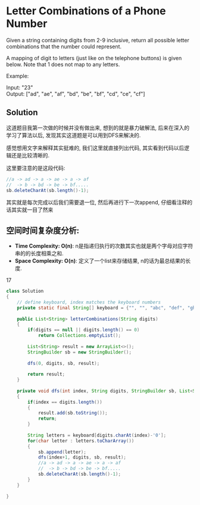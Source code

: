 # Letter Combinations of a Phone Number

Given a string containing digits from 2-9 inclusive, return all possible letter combinations that the number could represent.

A mapping of digit to letters (just like on the telephone buttons) is given below. Note that 1 does not map to any letters.

Example:  

Input: "23"  
Output: ["ad", "ae", "af", "bd", "be", "bf", "cd", "ce", "cf"]

## Solution

这道题目我第一次做的时候并没有做出来, 想到的就是暴力破解法, 后来在深入的学习了算法以后, 发现其实这道题是可以用到DFS来解决的.

感觉想用文字来解释其实挺难的, 我们这里就直接列出代码, 其实看到代码以后逻辑还是比较清晰的.

这里要注意的是这段代码:

```java
//a -> ad -> a -> ae -> a -> af
//  -> b -> bd -> be -> bf.....
sb.deleteCharAt(sb.length()-1);
```

其实就是每次完成以后我们需要退一位, 然后再进行下一次append, 仔细看注释的话其实就一目了然来

## 空间时间复杂度分析:

* **Time Complexity: O(n)**: n是指递归执行的次数其实也就是两个字母对应字符串的的长度相乘之和.
* **Space Complexity: O(n)**: 定义了一个list来存储结果, n的话为最总结果的长度.

17 
```java
class Solution 
{
    // define keyboard, index matches the keyboard numbers
    private static final String[] keyboard = {"", "", "abc", "def", "ghi", "jkl", "mno", "pqrs", "tuv", "wxyz"};
    
    public List<String> letterCombinations(String digits) 
    {
        if(digits == null || digits.length() == 0)
            return Collections.emptyList();
        
        List<String> result = new ArrayList<>();
        StringBuilder sb = new StringBuilder();
        
        dfs(0, digits, sb, result);
        
        return result;
    }
    
    private void dfs(int index, String digits, StringBuilder sb, List<String> result)
    {
        if(index == digits.length())
        {
            result.add(sb.toString());
            return;
        }
        
        String letters = keyboard[digits.charAt(index)-'0'];
        for(char letter : letters.toCharArray())
        {
            sb.append(letter);
            dfs(index+1, digits, sb, result);
            //a -> ad -> a -> ae -> a -> af
            //  -> b -> bd -> be -> bf.....
            sb.deleteCharAt(sb.length()-1);
        }
    }
    
}
```

